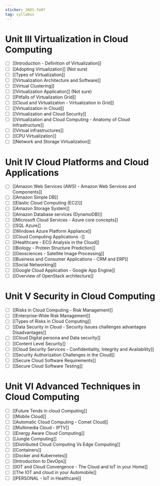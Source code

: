 ```yaml
---
sticker: 2601-fe0f
tag: syllabus
---
```

# Unit III Virtualization in Cloud Computing
- [ ] [[Introduction - Definition of Virtualization]]
- [ ] [[Adopting Virtualization]] (Not sure)
- [ ] [[Types of Virtualization]]
- [ ] [[Virtualization Architecture and Software]]
- [ ] [[Virtual Clustering]]
- [ ] [[Virtualization Application]] (Not sure)
- [ ] [[Pitfalls of Virtualization Grid]]
- [ ] [[Cloud and Virtualization - Virtualization in Grid]]
- [ ] [[Virtualization in Cloud]]
- [ ] [[Virtualization and Cloud Security]]
- [ ] [[Virtualization and Cloud Computing - Anatomy of Cloud Infrastructure]]
- [ ] [[Virtual infrastructures]]
- [ ] [[CPU Virtualization]]
- [ ] [[Network and Storage Virtualization]]
  
# Unit IV Cloud Platforms and Cloud Applications
- [ ] [[Amazon Web Services (AWS) - Amazon Web Services and Components]]
- [ ] [[Amazon Simple DB]]
- [ ] [[Elastic Cloud Computing (EC2)]]
- [ ] [[Amazon Storage System]]
- [ ] [[Amazon Database services (DynamoDB)]]
- [ ] [[Microsoft Cloud Services - Azure core concepts]]
- [ ] [[SQL Azure]]
- [ ] [[Windows Azure Platform Appliance]]
- [ ] [[Cloud Computing Applications -]]
- [ ] [[Healthcare - ECG Analysis in the Cloud]]
- [ ] [[Biology - Protein Structure Prediction]]
- [ ] [[Geosciences - Satellite Image Processing]]
- [ ] [[Business and Consumer Applications - CRM and ERP]]
- [ ] [[Social Networking]]
- [ ] [[Google Cloud Application - Google App Engine]]
- [ ] [[Overview of OpenStack architecture]]
  
# Unit V Security in Cloud Computing
- [ ] [[Risks in Cloud Computing - Risk Management]]
- [ ] [[Enterprise-Wide Risk Management]]
- [ ] [[Types of Risks in Cloud Computing]]
- [ ] [[Data Security in Cloud - Security Issues challenges advantages Disadvantages]]
- [ ] [[Cloud Digital persona and Data security]]
- [ ] [[Content Level Security]]
- [ ] [[Cloud Security Services - Confidentiality, Integrity and Availability]]
- [ ] [[Security Authorization Challenges in the Cloud]]
- [ ] [[Secure Cloud Software Requirements]]
- [ ] [[Secure Cloud Software Testing]]
  
# Unit VI Advanced Techniques in Cloud Computing
- [ ] [[Future Tends in cloud Computing]]
- [ ] [[Mobile Cloud]]
- [ ] [[Automatic Cloud Computing - Comet Cloud]]
- [ ] [[Multimedia Cloud - IPTV]]
- [ ] [[Energy Aware Cloud Computing]]
- [ ] [[Jungle Computing]]
- [ ] [[Distributed Cloud Computing Vs Edge Computing]]
- [ ] [[Containers]]
- [ ] [[Docker and Kubernetes]]
- [ ] [[Introduction to DevOps]]
- [ ] [[IOT and Cloud Convergence - The Cloud and IoT in your Home]]
- [ ] [[The IOT and cloud in your Automobile]]
- [ ] [[PERSONAL - IoT in Healthcare]]